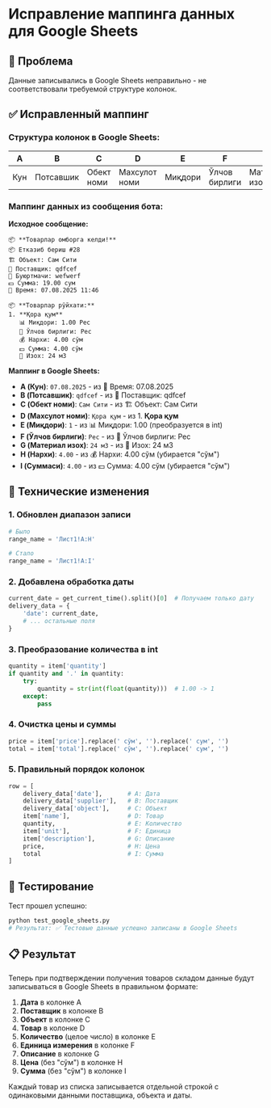 # Исправление маппинга данных для Google Sheets

## 🎯 Проблема
Данные записывались в Google Sheets неправильно - не соответствовали требуемой структуре колонок.

## ✅ Исправленный маппинг

### Структура колонок в Google Sheets:
| A | B | C | D | E | F | G | H | I |
|---|---|---|---|---|---|---|---|---|
| Кун | Потсавшик | Обект номи | Махсулот номи | Миқдори | Ўлчов бирлиги | Материал изох | Нархи | Суммаси |

### Маппинг данных из сообщения бота:

**Исходное сообщение:**
```
📦 **Товарлар омборга келди!**
📦 Етказиб бериш #28
🏗️ Объект: Сам Сити
👤 Поставщик: qdfcef
👤 Буюртмачи: wefwerf
💵 Сумма: 19.00 сум
📅 Время: 07.08.2025 11:46

📦 **Товарлар рўйхати:**
1. **Қора қум**
   📊 Миқдори: 1.00 Рес
   📏 Ўлчов бирлиги: Рес
   💰 Нархи: 4.00 сўм
   💵 Сумма: 4.00 сўм
   📝 Изох: 24 м3
```

**Маппинг в Google Sheets:**
- **A (Кун)**: `07.08.2025` - из 📅 Время: 07.08.2025
- **B (Потсавшик)**: `qdfcef` - из 👤 Поставщик: qdfcef
- **C (Обект номи)**: `Сам Сити` - из 🏗️ Объект: Сам Сити
- **D (Махсулот номи)**: `Қора қум` - из 1. **Қора қум**
- **E (Миқдори)**: `1` - из 📊 Миқдори: 1.00 (преобразуется в int)
- **F (Ўлчов бирлиги)**: `Рес` - из 📏 Ўлчов бирлиги: Рес
- **G (Материал изох)**: `24 м3` - из 📝 Изох: 24 м3
- **H (Нархи)**: `4.00` - из 💰 Нархи: 4.00 сўм (убирается "сўм")
- **I (Суммаси)**: `4.00` - из 💵 Сумма: 4.00 сўм (убирается "сўм")

## 🔧 Технические изменения

### 1. Обновлен диапазон записи
```python
# Было
range_name = 'Лист1!A:H'

# Стало
range_name = 'Лист1!A:I'
```

### 2. Добавлена обработка даты
```python
current_date = get_current_time().split()[0]  # Получаем только дату
delivery_data = {
    'date': current_date,
    # ... остальные поля
}
```

### 3. Преобразование количества в int
```python
quantity = item['quantity']
if quantity and '.' in quantity:
    try:
        quantity = str(int(float(quantity)))  # 1.00 -> 1
    except:
        pass
```

### 4. Очистка цены и суммы
```python
price = item['price'].replace(' сўм', '').replace(' сум', '')
total = item['total'].replace(' сўм', '').replace(' сум', '')
```

### 5. Правильный порядок колонок
```python
row = [
    delivery_data['date'],       # A: Дата
    delivery_data['supplier'],   # B: Поставщик
    delivery_data['object'],     # C: Объект
    item['name'],                # D: Товар
    quantity,                    # E: Количество
    item['unit'],                # F: Единица
    item['description'],         # G: Описание
    price,                       # H: Цена
    total                        # I: Сумма
]
```

## 🧪 Тестирование

Тест прошел успешно:
```bash
python test_google_sheets.py
# Результат: ✅ Тестовые данные успешно записаны в Google Sheets
```

## 📋 Результат

Теперь при подтверждении получения товаров складом данные будут записываться в Google Sheets в правильном формате:

1. **Дата** в колонке A
2. **Поставщик** в колонке B
3. **Объект** в колонке C
4. **Товар** в колонке D
5. **Количество** (целое число) в колонке E
6. **Единица измерения** в колонке F
7. **Описание** в колонке G
8. **Цена** (без "сўм") в колонке H
9. **Сумма** (без "сўм") в колонке I

Каждый товар из списка записывается отдельной строкой с одинаковыми данными поставщика, объекта и даты.
